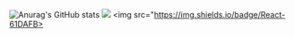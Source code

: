![Anurag's GitHub stats](https://github-readme-stats.vercel.app/api?username=ByeoliKim&show_icons=true&theme=cobalt2)
<img src="https://img.shields.io/badge/Firebase-FFCA28?style=flat-square&logo=firebase&logoColor=white"/>
<img src="https://img.shields.io/badge/React-61DAFB>
